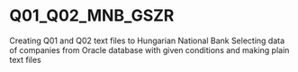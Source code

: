 # Q01_Q02_MNB_GSZR
Creating Q01 and Q02 text files to Hungarian National Bank
Selecting data of companies from Oracle database with given conditions and making plain text files
